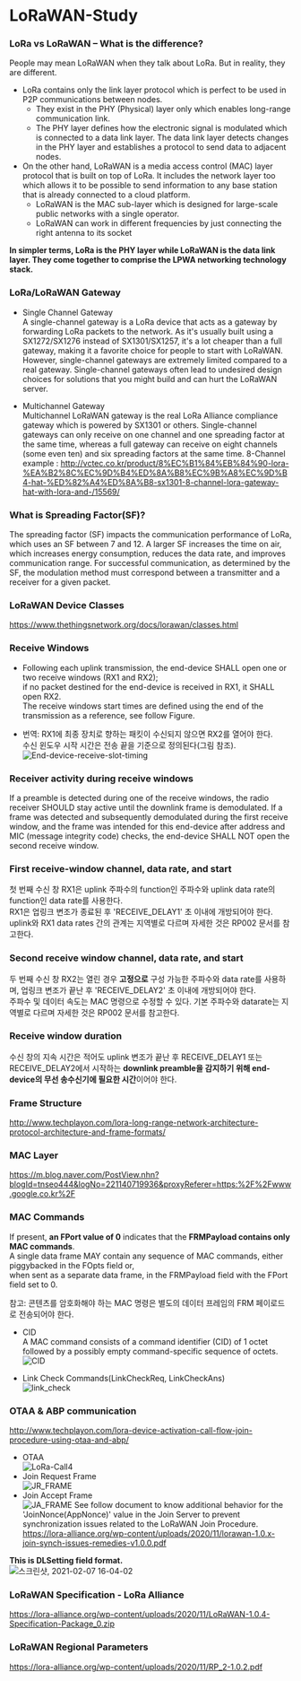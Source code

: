 # LoRaWAN-Study

### LoRa vs LoRaWAN – What is the difference?

People may mean LoRaWAN when they talk about LoRa. But in reality, they are different.   
- LoRa contains only the link layer protocol which is perfect to be used in P2P communications between nodes.   
  - They exist in the PHY (Physical) layer only which enables long-range communication link.   
  - The PHY layer defines how the electronic signal is modulated which is connected to a data link layer. The data link layer detects changes in the PHY layer and establishes a protocol to send data to adjacent nodes.   
- On the other hand, LoRaWAN is a media access control (MAC) layer protocol that is built on top of LoRa. It includes the network layer too which allows it to be possible to send information to any base station that is already connected to a cloud platform.   
  - LoRaWAN is the MAC sub-layer which is designed for large-scale public networks with a single operator.   
  - LoRaWAN can work in different frequencies by just connecting the right antenna to its socket    

**In simpler terms, LoRa is the PHY layer while LoRaWAN is the data link layer. They come together to comprise the LPWA networking technology stack.**   


### LoRa/LoRaWAN Gateway
- Single Channel Gateway   
A single-channel gateway is a LoRa device that acts as a gateway by forwarding LoRa packets to the network. As it's usually built using a SX1272/SX1276 instead of SX1301/SX1257, it's a lot cheaper than a full gateway, making it a favorite choice for people to start with LoRaWAN. However, single-channel gateways are extremely limited compared to a real gateway. Single-channel gateways often lead to undesired design choices for solutions that you might build and can hurt the LoRaWAN server.

- Multichannel Gateway   
Multichannel LoRaWAN gateway is the real LoRa Alliance compliance gateway which is powered by SX1301 or others. Single-channel gateways can only receive on one channel and one spreading factor at the same time, whereas a full gateway can receive on eight channels (some even ten) and six spreading factors at the same time.
8-Channel example : http://vctec.co.kr/product/8%EC%B1%84%EB%84%90-lora-%EA%B2%8C%EC%9D%B4%ED%8A%B8%EC%9B%A8%EC%9D%B4-hat-%ED%82%A4%ED%8A%B8-sx1301-8-channel-lora-gateway-hat-with-lora-and-/15569/    

### What is Spreading Factor(SF)?
The spreading factor (SF) impacts the communication performance of LoRa, which uses an SF between 7 and 12. A larger SF increases the time on air, which increases energy consumption, reduces the data rate, and improves communication range. For successful communication, as determined by the SF, the modulation method must correspond between a transmitter and a receiver for a given packet.

### LoRaWAN Device Classes
https://www.thethingsnetwork.org/docs/lorawan/classes.html

### Receive Windows
- Following each uplink transmission, the end-device SHALL open one or two receive windows (RX1 and RX2);   
if no packet destined for the end-device is received in RX1, it SHALL open RX2.    
The receive windows start times are defined using the end of the transmission as a reference, see follow Figure.   

- 번역: RX1에 최종 장치로 향하는 패킷이 수신되지 않으면 RX2를 열어야 한다.    
수신 윈도우 시작 시간은 전송 끝을 기준으로 정의된다(그림 참조).   
![End-device-receive-slot-timing](https://user-images.githubusercontent.com/49184890/106476311-45bbea00-64ea-11eb-9a91-6caef31ece09.PNG)

### Receiver activity during receive windows
If a preamble is detected during one of the receive windows, the radio receiver SHOULD stay active until the downlink frame is demodulated. If a frame was detected and subsequently demodulated during the first receive window, and the frame was intended for this end-device after address and MIC (message integrity code) checks, the end-device SHALL NOT open the second receive window.   

### First receive-window channel, data rate, and start
첫 번째 수신 창 RX1은 uplink 주파수의 function인 주파수와 uplink data rate의 function인 data rate를 사용한다.   
RX1은 업링크 변조가 종료된 후 'RECEIVE_DELAY1' 초 이내에 개방되어야 한다.   
uplink와 RX1 data rates 간의 관계는 지역별로 다르며 자세한 것은 RP002 문서를 참고한다.   

### Second receive window channel, data rate, and start
두 번째 수신 창 RX2는 열린 경우 **고정으로** 구성 가능한 주파수와 data rate를 사용하며, 업링크 변조가 끝난 후 'RECEIVE_DELAY2' 초 이내에 개방되어야 한다.   
주파수 및 데이터 속도는 MAC 명령으로 수정할 수 있다. 기본 주파수와 datarate는 지역별로 다르며 자세한 것은 RP002 문서를 참고한다.   

### Receive window duration
수신 창의 지속 시간은 적어도 uplink 변조가 끝난 후 RECEIVE_DELAY1 또는 RECEIVE_DELAY2에서 시작하는 **downlink preamble을 감지하기 위해 end-device의 무선 송수신기에 필요한 시간**이어야 한다.

### Frame Structure   
http://www.techplayon.com/lora-long-range-network-architecture-protocol-architecture-and-frame-formats/   

### MAC Layer   
https://m.blog.naver.com/PostView.nhn?blogId=tnseo444&logNo=221140719936&proxyReferer=https:%2F%2Fwww.google.co.kr%2F   

### MAC Commands
If present, **an FPort value of 0** indicates that the **FRMPayload contains only MAC commands**.   
A single data frame MAY contain any sequence of MAC commands, either piggybacked in the FOpts field or,    
when sent as a separate data frame, in the FRMPayload field with the FPort field set to 0.   

참고: 콘텐츠를 암호화해야 하는 MAC 명령은 별도의 데이터 프레임의 FRM 페이로드로 전송되어야 한다.   

- CID   
A MAC command consists of a command identifier (CID) of 1 octet followed by a possibly empty command-specific sequence of octets.   
![CID](https://user-images.githubusercontent.com/49184890/107111186-3d203680-6891-11eb-8001-eca5d22d91bb.PNG)

- Link Check Commands(LinkCheckReq, LinkCheckAns)   
![link_check](https://user-images.githubusercontent.com/49184890/107111052-1dd4d980-6890-11eb-8c11-289f5d49f35d.PNG)

### OTAA & ABP communication   
http://www.techplayon.com/lora-device-activation-call-flow-join-procedure-using-otaa-and-abp/   
- OTAA   
![LoRa-Call4](https://user-images.githubusercontent.com/49184890/107114718-6b127480-68ab-11eb-93df-6c66e71c17cc.png)
- Join Request Frame   
![JR_FRAME](https://user-images.githubusercontent.com/49184890/107114702-52a25a00-68ab-11eb-8fea-a5997b695371.PNG)
- Join Accept Frame   
![JA_FRAME](https://user-images.githubusercontent.com/49184890/107114710-5f26b280-68ab-11eb-95a8-66ec408f943a.PNG)
See follow document to know additional behavior for the 'JoinNonce(AppNonce)' value in the Join Server to prevent synchronization issues related to the LoRaWAN Join Procedure.   
https://lora-alliance.org/wp-content/uploads/2020/11/lorawan-1.0.x-join-synch-issues-remedies-v1.0.0.pdf   

**This is DLSetting field format.**   
![스크린샷, 2021-02-07 16-04-02](https://user-images.githubusercontent.com/49184890/107139400-36abc080-695e-11eb-9fc3-dc4bbb436672.png)   


### LoRaWAN Specification - LoRa Alliance
https://lora-alliance.org/wp-content/uploads/2020/11/LoRaWAN-1.0.4-Specification-Package_0.zip

### LoRaWAN Regional Parameters
https://lora-alliance.org/wp-content/uploads/2020/11/RP_2-1.0.2.pdf


